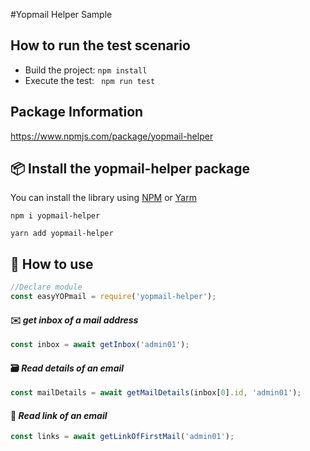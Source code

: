 #Yopmail Helper Sample

## How to run the test scenario

- Build the project: ```npm install```
- Execute the test: ``` npm run test```
## Package Information
https://www.npmjs.com/package/yopmail-helper

## 📦 Install the yopmail-helper package
You can install the library using [NPM](https://www.npmjs.com/) or [Yarm](https://yarnpkg.com/)
```
npm i yopmail-helper
```
```
yarn add yopmail-helper
```
## 🔧 How to use

``` js
//Declare module
const easyYOPmail = require('yopmail-helper');
```

#### ✉️ *get inbox of a mail address*
``` js
const inbox = await getInbox('admin01');
```

#### 🗃️ *Read details of an email*
``` js
const mailDetails = await getMailDetails(inbox[0].id, 'admin01');
```
#### 📑 *Read link of an email*
``` js
const links = await getLinkOfFirstMail('admin01');
```
